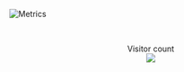![Metrics](https://metrics.lecoq.io/PyTsun?template=classic&lines=1&followup=1&base=header%2C%20activity%2C%20community%2C%20repositories%2C%20metadata&base.indepth=false&base.hireable=false&base.skip=false&lines=false&lines.sections=base&lines.repositories.limit=4&lines.history.limit=1&followup=false&followup.sections=repositories&followup.indepth=false&followup.archived=true&config.timezone=Asia%2FShanghai)

<br>
<p align="center"> 
  Visitor count<br>
  <img src="https://profile-counter.glitch.me/PyTsun/count.svg" />
</p>
